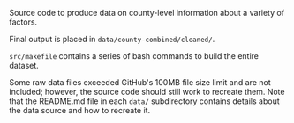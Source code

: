 Source code to produce data on county-level information about a variety of factors.

Final output is placed in `data/county-combined/cleaned/`.

`src/makefile` contains a series of bash commands to build the entire dataset.

Some raw data files exceeded GitHub's 100MB file size limit and are not included; however, the source code should still work to recreate them. Note that the README.md file in each `data/` subdirectory contains details about the data source and how to recreate it.
